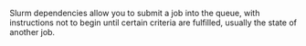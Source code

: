 Slurm dependencies allow you to submit a job into the queue, with instructions not to begin until certain criteria are fulfilled, usually the state of another job.

